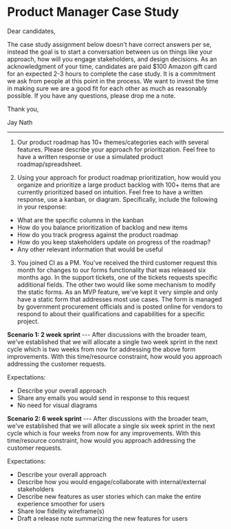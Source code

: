 # Product Manager Case Study

Dear candidates,

The case study assignment below doesn't have correct answers per se, instead the goal is to start a conversation between us on things like your approach, how will you engage stakeholders, and design decisions. As an acknowledgment of your time, candidates are paid $100 Amazon gift card for an expected 2-3 hours to complete the case study. It is a commitment we ask from people at this point in the process. We want to invest the time in making sure we are a good fit for each other as much as reasonably possible. If you have any questions, please drop me a note.

Thank you,

Jay Nath

---

1.  Our product roadmap has 10+ themes/categories each with several features. Please describe your approach for prioritization. Feel free to have a written response or use a simulated product roadmap/spreadsheet.

2.  Using your approach for product roadmap prioritization, how would you organize and prioritize a large product backlog with 100+ items that are currently prioritized based on intuition. Feel free to have a written response, use a kanban, or diagram. Specifically, include the following in your response:

* What are the specific columns in the kanban
* How do you balance prioritization of backlog and new items
* How do you track progress against the product roadmap
* How do you keep stakeholders update on progress of the roadmap?
* Any other relevant information that would be useful

3.  You joined CI as a PM. You've received the third customer request this month for changes to our forms functionality that was released six months ago. In the support tickets, one of the tickets requests specific additional fields. The other two would like some mechanism to modify the static forms. As an MVP feature, we've kept it very simple and only have a static form that addresses most use cases. The form is managed by government procurement officials and is posted online for vendors to respond to about their qualifications and capabilities for a specific project.

**Scenario 1: 2 week sprint** --- After discussions with the broader team, we've established that we will allocate a single two week sprint in the next cycle which is two weeks from now for addressing the above form improvements. With this time/resource constraint, how would you approach addressing the customer requests.

Expectations:

* Describe your overall approach
* Share any emails you would send in response to this request  
* No need for visual diagrams

**Scenario 2: 6 week sprint** --- After discussions with the broader team, we've established that we will allocate a single six week sprint in the next cycle which is four weeks from now for any improvements. With this time/resource constraint, how would you approach addressing the customer requests.

Expectations:

* Describe your overall approach
* Describe how you would engage/collaborate with internal/external stakeholders
* Describe new features as user stories which can make the entire experience smoother for users
* Share low fidelity wireframe(s)
* Draft a release note summarizing the new features for users
